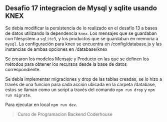## Desafio 17 integracion de Mysql y sqlite usando KNEX

Se debía modificar la persistencia de lo realizado en el desafío 13 a bases de datos utilizando la dependencia `knex`.
Los mensajes que se guardaban con filesystem a  `sqlite3`, y los productos que se guardaban en memoria a `mysql`. La configuración para knex se encuentra en /config/database.js y las instancias de ambas opciones en /database/knex 
 
Se crearon los modelos Mensaje y Producto en las que se definen los métodos para obtener los recursos desde la base de datos correspondiente.
 
Se debía implementar migraciones y drop de las tablas creadas, se lo hizo a través de una funcion para cada acción ubicada en la carpeta /database, estos se llaman como un script a través del comando `npm run drop` y `npm run migrate`.
 
Para ejecutar en local `npm run dev`.


>Curso de Programacion Backend Coderhouse
